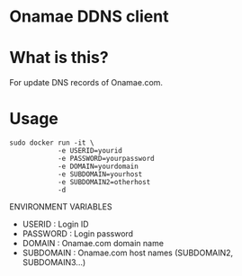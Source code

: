 # Onamae DDNS client

# What is this?

For update DNS records of Onamae.com.

# Usage

    sudo docker run -it \
                -e USERID=yourid
                -e PASSWORD=yourpassword
                -e DOMAIN=yourdomain
                -e SUBDOMAIN=yourhost
                -e SUBDOMAIN2=otherhost
                -d 

ENVIRONMENT VARIABLES

 * USERID : Login ID
 * PASSWORD : Login password
 * DOMAIN : Onamae.com domain name
 * SUBDOMAIN : Onamae.com host names (SUBDOMAIN2, SUBDOMAIN3...)
